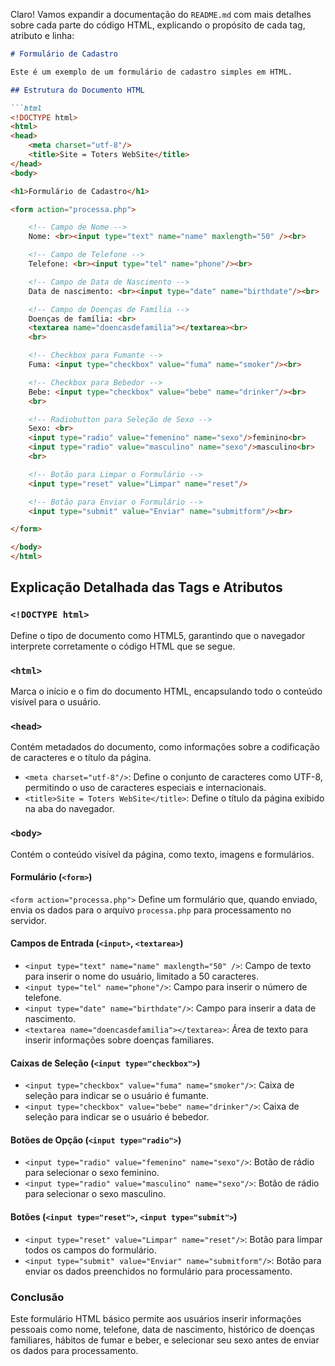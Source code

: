 Claro! Vamos expandir a documentação do `README.md` com mais detalhes sobre cada parte do código HTML, explicando o propósito de cada tag, atributo e linha:

```markdown
# Formulário de Cadastro

Este é um exemplo de um formulário de cadastro simples em HTML.

## Estrutura do Documento HTML

```html
<!DOCTYPE html>
<html>
<head>
    <meta charset="utf-8"/>
    <title>Site = Toters WebSite</title>
</head>
<body>

<h1>Formulário de Cadastro</h1>

<form action="processa.php">

    <!-- Campo de Nome -->
    Nome: <br><input type="text" name="name" maxlength="50" /><br>

    <!-- Campo de Telefone -->
    Telefone: <br><input type="tel" name="phone"/><br>

    <!-- Campo de Data de Nascimento -->
    Data de nascimento: <br><input type="date" name="birthdate"/><br>

    <!-- Campo de Doenças de Família -->
    Doenças de família: <br>
    <textarea name="doencasdefamilia"></textarea><br>
    <br>

    <!-- Checkbox para Fumante -->
    Fuma: <input type="checkbox" value="fuma" name="smoker"/><br>

    <!-- Checkbox para Bebedor -->
    Bebe: <input type="checkbox" value="bebe" name="drinker"/><br>
    <br>

    <!-- Radiobutton para Seleção de Sexo -->
    Sexo: <br>
    <input type="radio" value="femenino" name="sexo"/>feminino<br>
    <input type="radio" value="masculino" name="sexo"/>masculino<br>
    <br>

    <!-- Botão para Limpar o Formulário -->
    <input type="reset" value="Limpar" name="reset"/>

    <!-- Botão para Enviar o Formulário -->
    <input type="submit" value="Enviar" name="submitform"/><br>

</form>

</body>
</html>
```

## Explicação Detalhada das Tags e Atributos

### `<!DOCTYPE html>`
Define o tipo de documento como HTML5, garantindo que o navegador interprete corretamente o código HTML que se segue.

### `<html>`
Marca o início e o fim do documento HTML, encapsulando todo o conteúdo visível para o usuário.

### `<head>`
Contém metadados do documento, como informações sobre a codificação de caracteres e o título da página.

- `<meta charset="utf-8"/>`: Define o conjunto de caracteres como UTF-8, permitindo o uso de caracteres especiais e internacionais.
- `<title>Site = Toters WebSite</title>`: Define o título da página exibido na aba do navegador.

### `<body>`
Contém o conteúdo visível da página, como texto, imagens e formulários.

#### Formulário (`<form>`)

`<form action="processa.php">`
Define um formulário que, quando enviado, envia os dados para o arquivo `processa.php` para processamento no servidor.

#### Campos de Entrada (`<input>`, `<textarea>`)

- `<input type="text" name="name" maxlength="50" />`: Campo de texto para inserir o nome do usuário, limitado a 50 caracteres.
- `<input type="tel" name="phone"/>`: Campo para inserir o número de telefone.
- `<input type="date" name="birthdate"/>`: Campo para inserir a data de nascimento.
- `<textarea name="doencasdefamilia"></textarea>`: Área de texto para inserir informações sobre doenças familiares.

#### Caixas de Seleção (`<input type="checkbox">`)

- `<input type="checkbox" value="fuma" name="smoker"/>`: Caixa de seleção para indicar se o usuário é fumante.
- `<input type="checkbox" value="bebe" name="drinker"/>`: Caixa de seleção para indicar se o usuário é bebedor.

#### Botões de Opção (`<input type="radio">`)

- `<input type="radio" value="femenino" name="sexo"/>`: Botão de rádio para selecionar o sexo feminino.
- `<input type="radio" value="masculino" name="sexo"/>`: Botão de rádio para selecionar o sexo masculino.

#### Botões (`<input type="reset">`, `<input type="submit">`)

- `<input type="reset" value="Limpar" name="reset"/>`: Botão para limpar todos os campos do formulário.
- `<input type="submit" value="Enviar" name="submitform"/>`: Botão para enviar os dados preenchidos no formulário para processamento.

### Conclusão

Este formulário HTML básico permite aos usuários inserir informações pessoais como nome, telefone, data de nascimento, histórico de doenças familiares, hábitos de fumar e beber, e selecionar seu sexo antes de enviar os dados para processamento.
